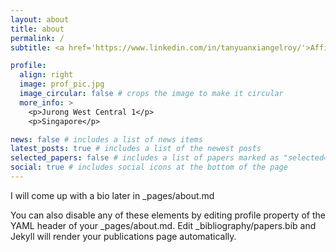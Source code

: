 ```yaml
---
layout: about
title: about
permalink: /
subtitle: <a href='https://www.linkedin.com/in/tanyuanxiangelroy/'>Affiliations</a>.  65+ 8838 5573. I live by "show your work" by Austin Kleon "Live as if you were to die tomorrow; learn as if you were to live forever" by Mahatma Gandhi.

profile:
  align: right
  image: prof_pic.jpg
  image_circular: false # crops the image to make it circular
  more_info: >
    <p>Jurong West Central 1</p>
    <p>Singapore</p>

news: false # includes a list of news items
latest_posts: true # includes a list of the newest posts
selected_papers: false # includes a list of papers marked as "selected={true}"
social: true # includes social icons at the bottom of the page
---
```


I will come up with a bio later in _pages/about.md

You can also disable any of these elements by editing profile property of the YAML header of your _pages/about.md. Edit _bibliography/papers.bib and Jekyll will render your publications page automatically.